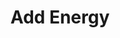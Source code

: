 ---
title: "Add Energy"

feat:
  types: ["Metamagic"]
  description: |
    You are able to add other types of energy to fuel your spells.
  prerequisite: |
    Energy Substitution feat for the selected energy type.
  benefit: |
    Choose one energy type: cold, electricity, fire, sonic, or water. You may cast spells that do additional damage of this type. The spell does its normal damage + &#189; elemental damage of the specified type. For example, if a 10th level sorcerer chooses to add the [Cold] descriptor to a {% spell_link fireball %} spell, the spell would deal the normal 10d6 fire damage plus 5d6 cold damage to all creatures in the area. A spell used with this feat takes up a spell slot two levels higher than normal.
  special: |
    This feat can only apply to spells that do damage.
---